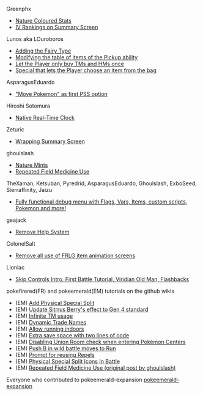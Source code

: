 Greenphx
* [Nature Coloured Stats](https://www.pokecommunity.com/showpost.php?p=10529826)
* [IV Rankings on Summary Screen](https://www.pokecommunity.com/showpost.php?p=10529804)

Lunos aka LOuroboros
* [Adding the Fairy Type](https://www.pokecommunity.com/showpost.php?p=10325868)
* [Modifying the table of items of the Pickup ability](https://www.pokecommunity.com/showpost.php?p=9987541&postcount=11)
* [Let the Player only buy TMs and HMs once](https://www.pokecommunity.com/showpost.php?p=10182590&postcount=117)
* [Special that lets the Player choose an item from the bag](https://www.pokecommunity.com/showpost.php?p=10463639)

AsparagusEduardo
* ["Move Pokemon" as first PSS option](https://www.pokecommunity.com/showpost.php?p=10065761)

Hiroshi Sotomura
* [Native Real-Time Clock](https://www.pokecommunity.com/showpost.php?p=10391167)

Zeturic
* [Wrapping Summary Screen](https://www.pokecommunity.com/showpost.php?p=10060875&postcount=27)

ghoulslash
* [Nature Mints](https://www.pokecommunity.com/showpost.php?p=10245635&postcount=191)
* [Repeated Field Medicine Use](https://pokecommunity.com/showpost.php?p=10206290)

TheXaman, Ketsuban, Pyredrid, AsparagusEduardo, Ghoulslash, ExboSeed, Sierraffinity, Jaizu
* [Fully functional debug menu with Flags, Vars, Items, custom scripts, Pokemon and more!](https://www.pokecommunity.com/showpost.php?p=10220970&postcount=175)

geajack
* [Remove Help System](https://github.com/geajack/pokefirered/tree/remove-help-system)

ColonelSalt
* [Remove all use of FRLG item animation screens](https://pokecommunity.com/showpost.php?p=10335920)

Lioniac
* [Skip Controls Intro, First Battle Tutorial, Viridian Old Man, Flashbacks](https://pokecommunity.com/showpost.php?p=10320876)

pokefirered(FR) and pokeemerald(EM) tutorials on the github wikis
* (EM) [Add Physical Special Split](https://github.com/pret/pokeemerald/wiki/add-physical-special-split)
* (EM) [Update Sitrrus Berry's effect to Gen 4 standard](https://github.com/pret/pokeemerald/wiki/Update-Sitrus-Berry's-effect-to-Gen-4-standard)
* (EM) [Infinite TM usage](https://github.com/pret/pokeemerald/wiki/Infinite-TM-usage)
* (EM) [Dynamic Trade Names](https://github.com/pret/pokeemerald/wiki/Dynamic-Trade-Names)
* (EM) [Allow running indoors](https://github.com/pret/pokeemerald/wiki/Allow-running-indoors)
* (EM) [Extra save space with two lines of code](https://github.com/pret/pokeemerald/wiki/Extra-save-space-with-two-lines-of-code)
* (EM) [Disabling Union Room check when entering Pokémon Centers](https://github.com/pret/pokeemerald/wiki/Disabling-Union-Room-check-when-entering-Pok%C3%A9mon-Centers)
* (EM) [Push B in wild battle moves to Run](https://github.com/pret/pokeemerald/wiki/Push-B-in-wild-battle-moves-to-Run)
* (EM) [Prompt for reusing Repels](https://github.com/pret/pokeemerald/wiki/Prompt-for-reusing-Repels)
* (EM) [Physical Special Split Icons In Battle](https://github.com/Jaizu/pokeemerald-public/commit/7eafd6e150ddfc91b2ea2cb52a18b5141a61d46e)
* (EM) [Repeated Field Medicine Use (original post by ghoulslash)](https://github.com/pret/pokeemerald/wiki/Repeated-Field-Medicine-Use)

Everyone who contributed to pokeemerald-expansion
[pokeemerald-expansion](https://github.com/rh-hideout/pokeemerald-expansion)
